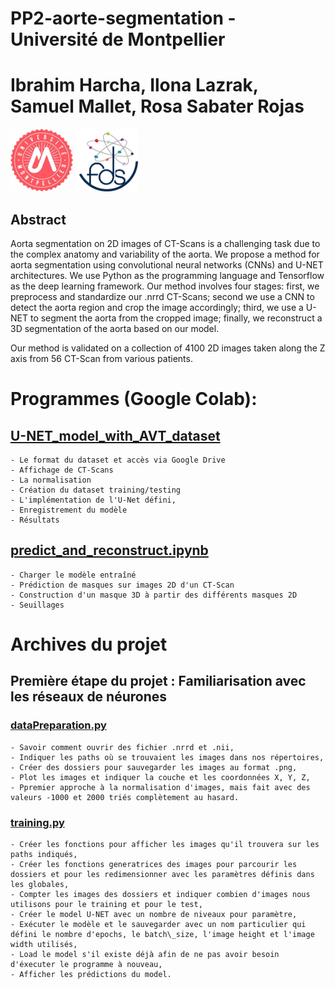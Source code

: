 # PP2-aorte-segmentation - Université de Montpellier
# Ibrahim Harcha, Ilona Lazrak, Samuel Mallet, Rosa Sabater Rojas

<!-- Add banner here -->
<img src="images/logo.jpeg" alt="logo" width="100"/> <img src="images/university.jpeg" alt="university" width="100"/>


## Abstract
Aorta segmentation on 2D images of CT-Scans is a challenging task due to the complex anatomy and variability of the aorta. We propose a method for aorta segmentation using convolutional neural networks (CNNs) and U-NET architectures. We use Python as the programming language and Tensorflow as the deep learning framework. Our method involves four stages: first, we preprocess and standardize our .nrrd CT-Scans; second  we use a CNN to detect the aorta region and crop the image accordingly; third, we use a U-NET to segment the aorta from the cropped image; finally, we reconstruct a 3D segmentation of the aorta based on our model. 

Our method is validated on a collection of 4100 2D images taken along the Z axis from 56 CT-Scan from various patients.

# Programmes (Google Colab): 

## [U-NET_model_with_AVT_dataset](https://colab.research.google.com/drive/1v8Q8t6GG97aAVGyktspZ1FS9JvCFHwZs?usp=sharing)

    - Le format du dataset et accès via Google Drive
    - Affichage de CT-Scans
    - La normalisation
    - Création du dataset training/testing
    - L'implémentation de l'U-Net défini,
    - Enregistrement du modèle
    - Résultats

## [predict_and_reconstruct.ipynb](https://colab.research.google.com/drive/1n42SPoclN6p0ce6WcqtD18VHsnWgny40?usp=sharing)

    - Charger le modèle entraîné
    - Prédiction de masques sur images 2D d'un CT-Scan
    - Construction d'un masque 3D à partir des différents masques 2D
    - Seuillages


# Archives du projet  

## Première étape du projet : Familiarisation avec les réseaux de néurones

### [dataPreparation.py](./archives/dataPreparation.py)
    - Savoir comment ouvrir des fichier .nrrd et .nii,
    - Indiquer les paths où se trouvaient les images dans nos répertoires,
    - Créer des dossiers pour sauvegarder les images au format .png,
    - Plot les images et indiquer la couche et les coordonnées X, Y, Z,
    - Ppremier approche à la normalisation d'images, mais fait avec des valeurs -1000 et 2000 triés complètement au hasard.

### [training.py](./archives/training.py)
    - Créer les fonctions pour afficher les images qu'il trouvera sur les paths indiqués,
    - Créer les fonctions generatrices des images pour parcourir les dossiers et pour les redimensionner avec les paramètres définis dans les globales,
    - Compter les images des dossiers et indiquer combien d'images nous utilisons pour le training et pour le test,
    - Créer le model U-NET avec un nombre de niveaux pour paramètre,
    - Exécuter le modèle et le sauvegarder avec un nom particulier qui défini le nombre d'epochs, le batch\_size, l'image height et l'image width utilisés,
    - Load le model s'il existe déjà afin de ne pas avoir besoin d'éxecuter le programme à nouveau,
    - Afficher les prédictions du model.

